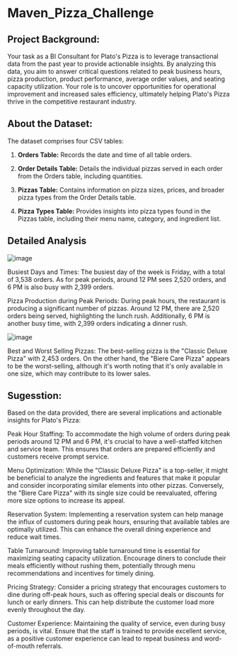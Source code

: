 # Maven_Pizza_Challenge
## Project Background: 
Your task as a BI Consultant for Plato's Pizza is to leverage transactional data from the past year to provide actionable insights. By analyzing this data, you aim to answer critical questions related to peak business hours, pizza production, product performance, average order values, and seating capacity utilization. Your role is to uncover opportunities for operational improvement and increased sales efficiency, ultimately helping Plato's Pizza thrive in the competitive restaurant industry.

## About the Dataset: 
The dataset comprises four CSV tables:

1. **Orders Table:** Records the date and time of all table orders.

2. **Order Details Table:** Details the individual pizzas served in each order from the Orders table, including quantities.

3. **Pizzas Table:** Contains information on pizza sizes, prices, and broader pizza types from the Order Details table.

4. **Pizza Types Table:** Provides insights into pizza types found in the Pizzas table, including their menu name, category, and ingredient list.

## Detailed Analysis
![image](https://github.com/DoanNguyen2001/Maven_Pizza_Challenge/assets/147706017/67f90d97-eec5-46c5-8f37-d16517e90ad5)

Busiest Days and Times: The busiest day of the week is Friday, with a total of 3,538 orders. As for peak periods, around 12 PM sees 2,520 orders, and 6 PM is also busy with 2,399 orders.

Pizza Production during Peak Periods: During peak hours, the restaurant is producing a significant number of pizzas. Around 12 PM, there are 2,520 orders being served, highlighting the lunch rush. Additionally, 6 PM is another busy time, with 2,399 orders indicating a dinner rush.

![image](https://github.com/DoanNguyen2001/Maven_Pizza_Challenge/assets/147706017/77eca5f1-cdca-44f8-abf4-7a645151d8d8)


Best and Worst Selling Pizzas: The best-selling pizza is the "Classic Deluxe Pizza" with 2,453 orders. On the other hand, the "Biere Care Pizza" appears to be the worst-selling, although it's worth noting that it's only available in one size, which may contribute to its lower sales.

## Sugesstion: 

Based on the data provided, there are several implications and actionable insights for Plato's Pizza:

Peak Hour Staffing: To accommodate the high volume of orders during peak periods around 12 PM and 6 PM, it's crucial to have a well-staffed kitchen and service team. This ensures that orders are prepared efficiently and customers receive prompt service.

Menu Optimization: While the "Classic Deluxe Pizza" is a top-seller, it might be beneficial to analyze the ingredients and features that make it popular and consider incorporating similar elements into other pizzas. Conversely, the "Biere Care Pizza" with its single size could be reevaluated, offering more size options to increase its appeal.

Reservation System: Implementing a reservation system can help manage the influx of customers during peak hours, ensuring that available tables are optimally utilized. This can enhance the overall dining experience and reduce wait times.

Table Turnaround: Improving table turnaround time is essential for maximizing seating capacity utilization. Encourage diners to conclude their meals efficiently without rushing them, potentially through menu recommendations and incentives for timely dining.

Pricing Strategy: Consider a pricing strategy that encourages customers to dine during off-peak hours, such as offering special deals or discounts for lunch or early dinners. This can help distribute the customer load more evenly throughout the day.

Customer Experience: Maintaining the quality of service, even during busy periods, is vital. Ensure that the staff is trained to provide excellent service, as a positive customer experience can lead to repeat business and word-of-mouth referrals.

